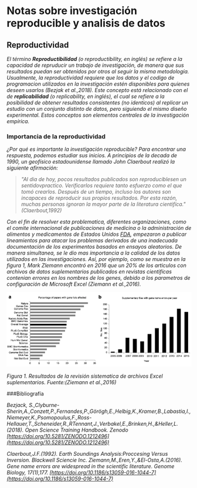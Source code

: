 # Notas sobre investigación reproducible y analisis de datos

## Reproductividad 

*El término **Reproductibilidad** (o reproductibility, en inglés) se refiere a la capacidad de repruducir un trabajo de investigación, de manera que sus resultados puedan ser obtenidos por otros al seguir la misma metodología.
Usualmente, la reproductividad requiere que los datos y el codigo de programacion utilizados en la investigación estén disponibles para quienes deseen usarlos (Bezjak et al.,2018). Este concepto está relacionado con el de **replicabilidad** (o replicability, en inglés), el cual se refiere a la posibilidad de obtener resultados consistentes (no identicos) al replicar un estudio con un conjunto distinto de datos, pero siguiendo el mismo diseño experimental. Estos conceptos son elementos centrales de la investigación empírica.*

### Importancia de la reproductividad 
*¿Por qué es importante la investigación reproducible? Para encontrar una respuesta, podemos estudiar sus inicios. A principios de la decada de 1990, un geofísico estadounidense llamado John Claerbout realizó la siguiente afirmación:*
>*"Al dia de hoy, pocos resultados publicados son reproduciblesen un sentidovpractico. Verificarlos requiere tanto esfuerzo como el que tomó crearlos. Después de un tiempo, incluso los autores son incapaces de reproducir sus propios resultados. Por esta razón, muchas personas ignoran la mayor parte de la literatura cientifíca." (Claerbout,1992)*

*Con el fin de resolver esta problematica, diferentes organizaciones, como el comite internacional de publicaciones de medicina o la administración de alimentos y medicamentos  de Estados Unidos [FDA](https://www.fda.gov/), empezaron a publicar lineamientos para atacar los problemas derivados de una inadecuada documentación de los experimentos basados en ensayos aleatorios. De manera simultanea, se le dio mas importancia a la calidad de  los datos utilizados en las investigaciones. Así, por ejemplo, como se muestra en la figura 1, Mark Zlemann encontró en 2016 que un 20% de los articulos con archivos de datos suplementarios publicados en revistas cientifícas contenian errores en los nombres de los genes, debido a los parametros de configuración de Microsoft Excel (Ziemann et al.,2016).* 

![](ZiemannEtAlFig1.png)

*Figura 1. Resultados de la revisión sistematica de archivos Excel suplementarios. Fuente:(Ziemann et al.,2016)*

###Bibliografía

*Bezjack, S.,Clyburne-Sherin,A.,Conzett,P.,Fernandes,P.,Görögh,E.,Helbig,K.,Kramer,B.,Labastia,I.,Niemeyer,K.,Psomopoulus,F.,Ross-Hellauer,T.,Scheneider,R.,RTennant,J.,Verbakel,E.,Brinken,H.,&Heller,L.(2018). Open Science Training Handbook. Zenodo [https://doi.org/10.5281/ZENODO.1212496](https://doi.org/10.5281/ZENODO.1212496)*

*Claerbout,J.F.(1992). Earth Soundings Analysis:Proccesing Versus Inversion. Blackwell Sciencie Inc.*
*Ziemann,M.,Eren,Y.,&El-Osta,A.(2016). Gene name errors are widespread in the scientific literature. Genome Biology, 17(1),177. [https://doi.org/10.1186/s13059-016-1044-7](https://doi.org/10.1186/s13059-016-1044-7)*
